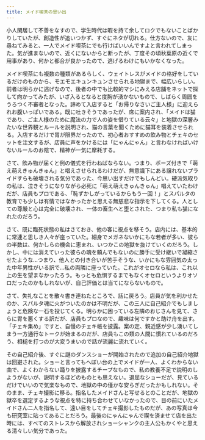 ```yaml
---
title: メイド喫茶の思い出
---
```


小人閑居して不善をなすので、学生時代は暇を持て余してロクでもないことばかりしていたが、創造性が追いつかず、すぐにネタが切れる。仕方ないので、友に尋ねてみると、一人でメイド喫茶にでも行けばいいんですよと言われてしまった。気が進まないので、近くにないからと断ったが、丁度その頃秋葉原の近くで用事があり、何かと都合が良かったので、逃げるわけにもいかなくなった。

メイド喫茶にも複数の種類があるらしく、ウェイトレスがメイドの格好をしているだけのものから、モエモエキュンキュンさせられる地獄まで、幅広いらしい。前者は明らかに逃げなので、後者の中でも比較的マシにみえる店舗をネットで探して向かってみたが、いざ入るとなると度胸が湧かないもので、しばらく周囲をうろつく不審者となった。諦めて入店すると「お帰りなさいご主人様」に迎えられお腹いっぱいである。既に吐きそうであったが、席に案内され、「メイドは猫であり、ご主人様のために魔法の力で人の姿を借りている云々」と地獄の深層みたいな世界観とルールを説明され、猫の言葉を聞くために猫耳を装着させられる。入店するだけで胃が限界だったので、初心者おすすめの飲み物とチェキのセットを注文するが、店員に声をかけるには「にゃんにゃん」と言わなければいけないルールのお陰で、精神が一気に摩耗する。

さて、飲み物が届くと例の儀式を行わねばならない。つまり、ポーズ付きで「萌え萌えきゅんきゅん」と唱えさせられるわけだが、無意識下にある譲れないプライドすらも破壊される気分であった、今思い出すだけでもしんどい。硬派気取りの私は、泣きそうになりながら必死に「萌え萌えきゅんきゅん」唱えていたわけだが、店員もプロである、「恥ずかしがっているからもう一回！」とスパルタの教育でも少しは有情ではなかったかと思える無慈悲な指示を下してくる。人としての尊厳と心は完全に破壊され、一体の畜生へと堕とされた、つまり私も猫になれたのだろう。

さて、既に臨死状態の私はさておき、他の客に視点を移そう。店内には、基本的に常連と思しき人々が座っていた。細身でメガネないかにもな若者が多い、彼らの半数は、何かしらの機会に恵まれ、いつかこの地獄を抜けていくのだろう。しかし、中には消えていった彼らの魂を頼んでもないのに勝手に受け継いで凝縮させたような...つまり、他人との付き合いが苦手そうな、いかにもな雰囲気の太った中年男性がいる訳で...私の両隣に座っていた。これがオセロなら私は、これ以上の生を望まなかったろう。もっとも危惧するまでもなくオセロというよりオソロだったのかもしれないが、自己評価とは当てにならないもので。

さて、失礼なことを散々書き連ねたところで、話に戻ろう。店員が気を利かせたのか、スパルタ魂に火がついたのかは不明だが、この三人に自己紹介でもしましょうと危険な一石を投じてくる。明らかに困っている左隣のおじさんを見て、さらに胃を悪くする訳だが、店員もプロなので、趣味は何ですかと助け舟を出す。「チェキ集め」ですと、自慢のチェキ帳を披露。案の定、親近感が少し湧いてしまう一方通行なトークが始まるのだが、店員もこの類の人間に慣れているのだろう、相槌を打つのが大変うまいので話が流麗に流れていく。

その自己紹介後、すぐに謎のダンスショーが開始されたので追加の自己紹介地獄は回避された。ショーと言ってもへぼい台の上でメイドが一人、よくわからない曲で、よくわからない踊りを披露するチープなもので、私の教養不足で説明のしようがないが、説明するほどのものとも思えない。退屈なショーだが、見ているだけでいいので気楽なもので、地獄の中の僅かな安らぎだったかもしれない。そのまま、チェキ撮影に移る。指名したメイドさんと写せるとのことだが、地獄の獄卒を選定するような視点を特に持ち合わせていなかったので、目の前にいたメイドさん二人を指名して、遠い目をしてチェキ撮影したものだが、あの写真は今も研究室に貼ってあることだろう。最後のにゃんにゃんで禊を済ませて店を出た時には、すべてのストレスから解放されショーシャンクの主人公もかくやと思える清々しい気分であった。